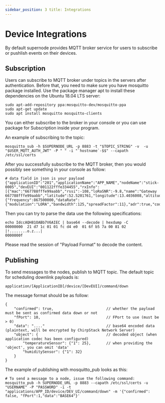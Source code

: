 ```yaml
---
sidebar_position: 3 title: Integrations
---
```


# Device Integrations

By default supernode provides MQTT broker service for users to subscribe or pushlish events on their devices.

## Subscription

Users can subscribe to MQTT broker under topics in the servers after authentication. Before that, you need to make sure
you have mosquitto package installed. Use the package manager apt to install these dependencies on the Ubuntu 18.04 LTS
server:

```
sudo apt-add-repository ppa:mosquitto-dev/mosquitto-ppa
sudo apt-get update
sudo apt install mosquitto mosquitto-clients
```

You can either subscribe to the broker in your console or you can use package for Subscription inside your program.

An example of subscribing to the topic:

```
mosquitto_sub -h $SUPERNODE_URL -p 8883 -t "$TOPIC_STRING" -v  -u "$USER_MQTT_AUTH_JWT" -P " " -i "`hostname`-$$" --capath /etc/ssl/certs
```

After you successfully subscribe to the MQTT broker, then you would possibly see something in your console as follow:

```
# data field in json is your payload
{"applicationID":"201","applicationName":"APP_NAME","nodeName":"stick-0005","devEUI":"001122fffe334455","rxInfo":[{"mac":"667788fffe99aabb","rssi":-108,"loRaSNR":-9.8,"name":"Gateway 667788fffe99aabb","latitude":52.5201761,"longitude":13.4036008,"altitude":0}],"txInfo":{"frequency":867500000,"dataRate":{"modulation":"LORA","bandwidth":125,"spreadFactor":11},"adr":true,"codeRate":"4/5"},"fCnt":11,"fPort":1,"data":"IdccAQH81OABb7V6AIEC"}
```

Then you can try to parse the data use the following specifications:

```
echo IdccAQH81OABb7V6AIEC | base64 --decode | hexdump -C
00000000  21 d7 1c 01 01 fc d4 e0  01 6f b5 7a 00 81 02     |!........o.z...|
0000000f
```

Please read the session of "Payload Format" to decode the content.

## Publishing

To send messages to the nodes, publish to MQTT topic. The default topic for scheduling downlink payloads is:

```
application/[ApplicationID]/device/[DevEUI]/command/down
```

The message format should be as follow:

```
{
    "confirmed": true,                        // whether the payload must be sent as confirmed data down or not
    "fPort": 10,                              // FPort to use (must be > 0)
    "data": "...."                            // base64 encoded data (plaintext, will be encrypted by ChirpStack Network Server)
    "object": {                               // decoded object (when application codec has been configured)
        "temperatureSensor": {"1": 25},       // when providing the 'object', you can omit 'data'
        "humiditySensor": {"1": 32}
    }
}
```

The example of publishing with mosquitto_pub looks as this:

```
# To send a message to a node, issue the following command:
mosquitto_pub -h SUPERNODE_URL -p 8883 --capath /etc/ssl/certs -u "USERNAME" -P "PASSWORD" -i -t "applications/APP_ID/device/DEV_UI/command/down" -m '{"confirmed": false, "fPort":1,"data":"BASE64"}'
```


